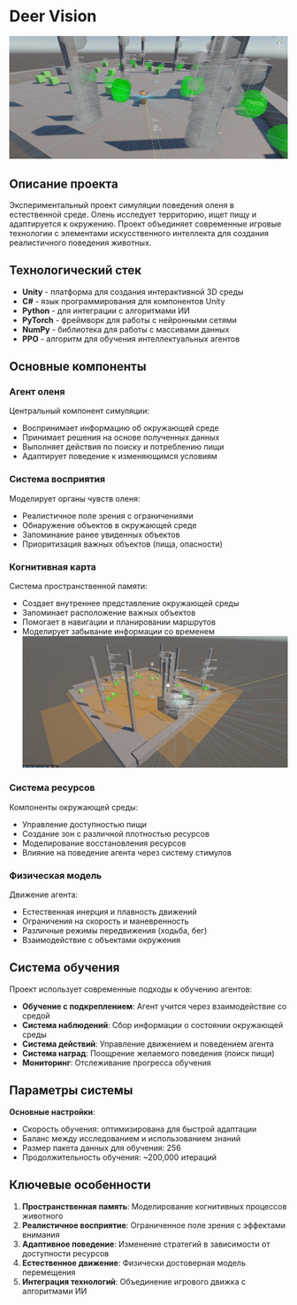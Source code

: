 # Deer Vision
![image alt](https://github.com/AI-Sheet/EXP-DeerVision-Unity/blob/main/Photos/System.png?raw=true)
## Описание проекта
Экспериментальный проект симуляции поведения оленя в естественной среде. Олень исследует территорию, ищет пищу и адаптируется к окружению. Проект объединяет современные игровые технологии с элементами искусственного интеллекта для создания реалистичного поведения животных.

## Технологический стек
- **Unity** - платформа для создания интерактивной 3D среды
- **C#** - язык программирования для компонентов Unity
- **Python** - для интеграции с алгоритмами ИИ
- **PyTorch** - фреймворк для работы с нейронными сетями
- **NumPy** - библиотека для работы с массивами данных
- **PPO** - алгоритм для обучения интеллектуальных агентов

## Основные компоненты

### Агент оленя
Центральный компонент симуляции:
- Воспринимает информацию об окружающей среде
- Принимает решения на основе полученных данных
- Выполняет действия по поиску и потреблению пищи
- Адаптирует поведение к изменяющимся условиям

### Система восприятия
Моделирует органы чувств оленя:
- Реалистичное поле зрения с ограничениями
- Обнаружение объектов в окружающей среде
- Запоминание ранее увиденных объектов
- Приоритизация важных объектов (пища, опасности)

### Когнитивная карта
Система пространственной памяти:
- Создает внутреннее представление окружающей среды
- Запоминает расположение важных объектов
- Помогает в навигации и планировании маршрутов
- Моделирует забывание информации со временем
![image alt](https://github.com/AI-Sheet/EXP-DeerVision-Unity/blob/main/Photos/Heat-Map-Tile.png?raw=true)
### Система ресурсов
Компоненты окружающей среды:
- Управление доступностью пищи
- Создание зон с различной плотностью ресурсов
- Моделирование восстановления ресурсов
- Влияние на поведение агента через систему стимулов

### Физическая модель
Движение агента:
- Естественная инерция и плавность движений
- Ограничения на скорость и маневренность
- Различные режимы передвижения (ходьба, бег)
- Взаимодействие с объектами окружения

## Система обучения
Проект использует современные подходы к обучению агентов:
- **Обучение с подкреплением**: Агент учится через взаимодействие со средой
- **Система наблюдений**: Сбор информации о состоянии окружающей среды
- **Система действий**: Управление движением и поведением агента
- **Система наград**: Поощрение желаемого поведения (поиск пищи)
- **Мониторинг**: Отслеживание прогресса обучения

## Параметры системы
**Основные настройки**:
- Скорость обучения: оптимизирована для быстрой адаптации
- Баланс между исследованием и использованием знаний
- Размер пакета данных для обучения: 256
- Продолжительность обучения: ~200,000 итераций

## Ключевые особенности
1. **Пространственная память**: Моделирование когнитивных процессов животного
2. **Реалистичное восприятие**: Ограниченное поле зрения с эффектами внимания
3. **Адаптивное поведение**: Изменение стратегий в зависимости от доступности ресурсов
4. **Естественное движение**: Физически достоверная модель перемещения
5. **Интеграция технологий**: Объединение игрового движка с алгоритмами ИИ

